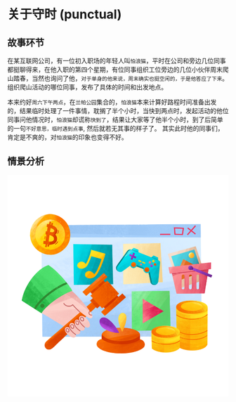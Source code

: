 # 关于守时 (punctual)

## 故事环节

在某互联网公司，有一位初入职场的年轻人叫`怕浪猫`，平时在公司和旁边几位同事都挺聊得来，在他入职的第四个星期，有位同事组织工位旁边的几位小伙伴周末爬山踏春，当然也询问了他，`对于单身的他来说，周末确实也挺空闲的，于是他答应了下来`。组织爬山活动的哪位同事，发布了具体的时间和出发地点。

本来约好`周六下午两点`，在`兰帕公园`集合的，`怕浪猫`本来计算好路程时间准备出发的，结果临时处理了一件事情，耽搁了半个小时，当快到两点时，发起活动的他位同事问他情况时，`怕浪猫`却谎称`快到了`，结果让大家等了他半个小时，到了后简单的一句`不好意思，临时遇到点事`, 然后就若无其事的样子了。 其实此时他的同事们，肯定是不爽的，对`怕浪猫`的印象也变得不好。

## 情景分析

![守时](../public/images/music.png)


